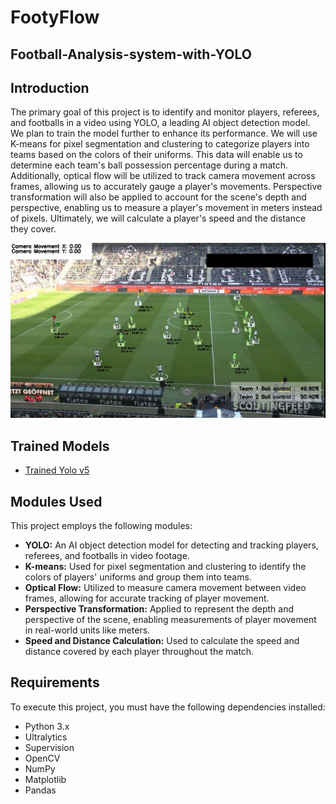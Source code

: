 # FootyFlow
## Football-Analysis-system-with-YOLO


## Introduction
The primary goal of this project is to identify and monitor players, referees, and footballs in a video using YOLO, a leading AI object detection model. We plan to train the model further to enhance its performance. We will use K-means for pixel segmentation and clustering to categorize players into teams based on the colors of their uniforms. This data will enable us to determine each team's ball possession percentage during a match. Additionally, optical flow will be utilized to track camera movement across frames, allowing us to accurately gauge a player's movements. Perspective transformation will also be applied to account for the scene's depth and perspective, enabling us to measure a player's movement in meters instead of pixels. Ultimately, we will calculate a player's speed and the distance they cover.

![Screenshot](output_videos/Screenshot.png)


## Trained Models
- [Trained Yolo v5](https://colab.research.google.com/drive/1XNls_fUpSVWK_RWJgyMhsxQjoh9gRMOd?usp=sharing)


## Modules Used
This project employs the following modules:

- **YOLO:** An AI object detection model for detecting and tracking players, referees, and footballs in video footage.
- **K-means:** Used for pixel segmentation and clustering to identify the colors of players' uniforms and group them into teams.
- **Optical Flow:** Utilized to measure camera movement between video frames, allowing for accurate tracking of player movement.
- **Perspective Transformation:** Applied to represent the depth and perspective of the scene, enabling measurements of player movement in real-world units like meters.
- **Speed and Distance Calculation:** Used to calculate the speed and distance covered by each player throughout the match.

  
## Requirements
To execute this project, you must have the following dependencies installed:

- Python 3.x
- Ultralytics
- Supervision
- OpenCV
- NumPy
- Matplotlib
- Pandas
